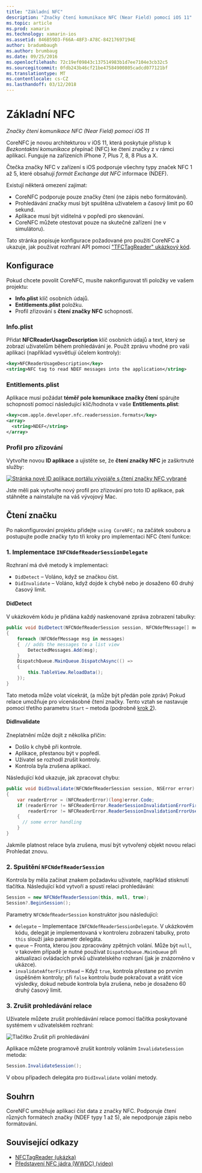 ```yaml
---
title: "Základní NFC"
description: "Značky čtení komunikace NFC (Near Field) pomocí iOS 11"
ms.topic: article
ms.prod: xamarin
ms.technology: xamarin-ios
ms.assetid: 846B59D3-F66A-48F3-A78C-84217697194E
author: bradumbaugh
ms.author: brumbaug
ms.date: 09/25/2016
ms.openlocfilehash: 72c19ef09843c137514983b1d7ee7104e3cb32c5
ms.sourcegitcommit: 0fdb243b46cf21be47584900805cadcd077121bf
ms.translationtype: MT
ms.contentlocale: cs-CZ
ms.lasthandoff: 03/12/2018
---
```

# <a name="core-nfc"></a>Základní NFC

_Značky čtení komunikace NFC (Near Field) pomocí iOS 11_

CoreNFC je novou architekturou v iOS 11, která poskytuje přístup k _Bezkontaktní komunikace_ přepínač (NFC) ke čtení značky z v rámci aplikací. Funguje na zařízeních iPhone 7, Plus 7, 8, 8 Plus a X.

Čtečka značky NFC v zařízení s iOS podporuje všechny typy značek NFC 1 až 5, které obsahují _formát Exchange dat NFC_ informace (NDEF).

Existují některá omezení zajímat:

- CoreNFC podporuje pouze značky čtení (ne zápis nebo formátování).
- Prohledávání značky musí být spuštěna uživatelem a časový limit po 60 sekund.
- Aplikace musí být viditelná v popředí pro skenování.
- CoreNFC můžete otestovat pouze na skutečné zařízení (ne v simulátoru).

Tato stránka popisuje konfigurace požadované pro použití CoreNFC a ukazuje, jak používat rozhraní API pomocí ["TFCTagReader" ukázkový kód](https://developer.xamarin.com/samples/monotouch/ios11/NFCTagReader/).

## <a name="configuration"></a>Konfigurace

Pokud chcete povolit CoreNFC, musíte nakonfigurovat tři položky ve vašem projektu:

- **Info.plist** klíč osobních údajů.
- **Entitlements.plist** položku.
- Profil zřizování s **čtení značky NFC** schopností.

### <a name="infoplist"></a>Info.plist

Přidat **NFCReaderUsageDescription** klíč osobních údajů a text, který se zobrazí uživatelům během prohledávání je. Použít zprávu vhodné pro vaši aplikaci (například vysvětlují účelem kontroly):

```xml
<key>NFCReaderUsageDescription</key>
<string>NFC tag to read NDEF messages into the application</string>
```

### <a name="entitlementsplist"></a>Entitlements.plist

Aplikace musí požádat **téměř pole komunikace značky čtení** spárujte schopností pomocí následující klíč/hodnota v vaše **Entitlements.plist**:

```xml
<key>com.apple.developer.nfc.readersession.formats</key>
<array>
  <string>NDEF</string>
</array>
```

### <a name="provisioning-profile"></a>Profil pro zřizování

Vytvořte novou **ID aplikace** a ujistěte se, že **čtení značky NFC** je zaškrtnuté služby:

[![Stránka nové ID aplikace portálu vývojáře s čtení značky NFC vybrané](corenfc-images/app-services-nfc-sml.png)](corenfc-images/app-services-nfc.png#lightbox)

Jste měli pak vytvořte nový profil pro zřizování pro toto ID aplikace, pak stáhněte a nainstalujte na váš vývojový Mac.

## <a name="reading-a-tag"></a>Čtení značku

Po nakonfigurování projektu přidejte `using CoreNFC;` na začátek souboru a postupujte podle značky tyto tři kroky pro implementaci NFC čtení funkce:

### <a name="1-implement-infcndefreadersessiondelegate"></a>1. Implementace `INFCNdefReaderSessionDelegate`

Rozhraní má dvě metody k implementaci:

- `DidDetect` – Voláno, když se značkou číst.
- `DidInvalidate` – Voláno, když dojde k chybě nebo je dosaženo 60 druhý časový limit.

#### <a name="diddetect"></a>DidDetect

V ukázkovém kódu je přidána každý naskenované zpráva zobrazení tabulky:

```csharp
public void DidDetect(NFCNdefReaderSession session, NFCNdefMessage[] messages)
{
    foreach (NFCNdefMessage msg in messages)
    {  // adds the messages to a list view
        DetectedMessages.Add(msg);
    }
    DispatchQueue.MainQueue.DispatchAsync(() =>
    {
        this.TableView.ReloadData();
    });
}
```

Tato metoda může volat vícekrát, (a může být předán pole zpráv) Pokud relace umožňuje pro vícenásobné čtení značky. Tento vztah se nastavuje pomocí třetího parametru `Start` – metoda (podrobně [krok 2](#step2)).

#### <a name="didinvalidate"></a>DidInvalidate

Zneplatnění může dojít z několika příčin:

- Došlo k chybě při kontrole.
- Aplikace, přestanou být v popředí.
- Uživatel se rozhodl zrušit kontroly.
- Kontrola byla zrušena aplikací.

Následující kód ukazuje, jak zpracovat chybu:

```csharp
public void DidInvalidate(NFCNdefReaderSession session, NSError error)
{
    var readerError = (NFCReaderError)(long)error.Code;
    if (readerError != NFCReaderError.ReaderSessionInvalidationErrorFirstNDEFTagRead &&
        readerError != NFCReaderError.ReaderSessionInvalidationErrorUserCanceled)
    {
      // some error handling
    }
}
```

Jakmile platnost relace byla zrušena, musí být vytvořený objekt novou relaci Prohledat znovu.

<a name="step2" />

### <a name="2-start-an-nfcndefreadersession"></a>2. Spuštění `NFCNdefReaderSession`

Kontrola by měla začínat znakem požadavku uživatele, například stisknutí tlačítka.
Následující kód vytvoří a spustí relaci prohledávání:

```csharp
Session = new NFCNdefReaderSession(this, null, true);
Session?.BeginSession();
```

Parametry `NFCNdefReaderSession` konstruktor jsou následující:

- `delegate` – Implementace `INFCNdefReaderSessionDelegate`. V ukázkovém kódu, delegát je implementovaná v kontroleru zobrazení tabulky, proto `this` slouží jako parametr delegáta.
- `queue` – Fronta, kterou jsou zpracovány zpětných volání. Může být `null`, v takovém případě je nutné používat `DispatchQueue.MainQueue` při aktualizaci ovládacích prvků uživatelského rozhraní (jak je znázorněno v ukázce).
- `invalidateAfterFirstRead` – Když `true`, kontrola přestane po prvním úspěšném kontroly; při `false` kontrolu bude pokračovat a vrátit více výsledky, dokud nebude kontrola byla zrušena, nebo je dosaženo 60 druhý časový limit.


### <a name="3-cancel-the-scanning-session"></a>3. Zrušit prohledávání relace

Uživatele můžete zrušit prohledávání relace pomocí tlačítka poskytované systémem v uživatelském rozhraní:

![Tlačítko Zrušit při prohledávání](corenfc-images/scan-cancel-sml.png)

Aplikace můžete programově zrušit kontroly voláním `InvalidateSession` metoda:

```csharp
Session.InvalidateSession();
```

V obou případech delegáta pro `DidInvalidate` volání metody.

## <a name="summary"></a>Souhrn

CoreNFC umožňuje aplikaci číst data z značky NFC. Podporuje čtení různých formátech značky (NDEF typy 1 až 5), ale nepodporuje zápis nebo formátování.


## <a name="related-links"></a>Související odkazy

- [NFCTagReader (ukázka)](https://developer.xamarin.com/samples/monotouch/ios11/NFCTagReader/)
- [Představení NFC jádra (WWDC) (video)](https://developer.apple.com/videos/play/wwdc2017/718/)
